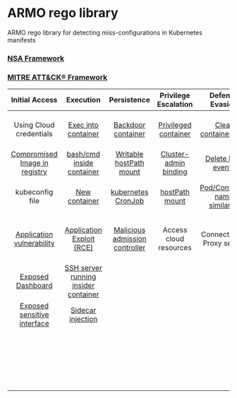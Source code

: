 # ARMO rego library

ARMO rego library for detecting miss-configurations in Kubernetes manifests

### [NSA Framework](https://www.nsa.gov/Press-Room/News-Highlights/Article/Article/2716980/nsa-cisa-release-kubernetes-hardening-guidance/)

### [MITRE ATT&CK® Framework](https://www.microsoft.com/security/blog/wp-content/uploads/2021/03/Matrix-1536x926.png)

| Initial Access | Execution | Persistence | Privilege Escalation | Defense Evasion | Credential Access| Discovery | Lateral Movement | Collection | Impact |
| :---: | :---: | :---: | :---: | :---: | :---: | :---: | :---: | :---: | :---: | 
|Using Cloud credentials|[Exec into container](/controls/execintocontainer.json)|[Backdoor container](/controls/backdoorcontainer.json)|[Privileged container](/controls/privilegedcontainer.json)|[Clear container logs](/controls/clearcontainerlogs.json)|[List k8s secrets](/controls/ListKubernetessecrets.json)|[Access the K8S API server](/controls/accessthek8sAPIserver.json)|Access cloud resources|[Image from private registry](/controls/imagefromPrivateRegistry.json)|[Data Destruction](/controls/datadestruction.json) ||
|[Compromised Image in registry](/controls/compromisedimagesinregistry.json)| [bash/cmd inside container](/controls/bash-cmdinsidecontainer.json)|[Writable hostPath mount](/controls/writablehostPathmount.json)|[Cluster-admin binding](/controls/cluster-adminbinding.json)|[Delete K8S events](/controls/deleteKubernetesevents.json)|[Mount service principal](/controls/mountserviceprincipal.json)|[Access Kubelet API](/controls/accesskubeletAPI.json)|[Container service account](/controls/accesscontainerserviceaccount.json)||[Resources Hijacking](/controls/resourcehijacking.json)||
|kubeconfig file|[New container](/controls/newcontainer.json)|[kubernetes CronJob](/controls/kubernetescronJob.json)|[hostPath mount](/controls/hostPathmount.json)|[Pod/Container name similarity](/controls/namesimilarity.json)|[Access container service account](/controls/accesscontainerserviceaccount.json)|[Network mapping](/controls/networkmapping.json)|[Cluster internal networking](/controls/clusterInternalnetworking.json)||Denial of service||
|[Application vulnerability](/controls/vulnerableapplication.json)|[Application Exploit (RCE)](/controls/applicationexploitRCE.json)|[Malicious admission controller](/controls/maliciousadmissioncontroller-mutating.json)|Access cloud resources| Connect from Proxy server| [Application credentials in configuration files](/controls/Applicationscredentialsinconfigurationfiles.json)|[Access kubernetes dashboard](/controls/accessk8sdashboard.json)|[Application credentials in configuration](/controls/Applicationscredentialsinconfigurationfiles.json)|||||
|[Exposed Dashboard](/controls/exposeddashboard.json)|[SSH server running insider container](/controls/SSHserverrunninginsidecontainer.json)||||Access managed identity credentials|[instance Metadata API](/controls/instancemetadataAPI..json)|[Writable volume mounts on the host](/controls/writablehostPathmount.json)||||
|[Exposed sensitive interface](/controls/exposedsensitiveinterfaces.json)|[Sidecar injection](/controls/sidecarinjection.json)||||[Malicious admission controller](/controls/maliciousadmissioncontroller-validating.json)||[Access kubernetes dashboard](/controls/accessk8sdashboard.json)||||
||||||||[access tiller endpoint](/controls/accesstillerendpoint.json)|||||
||||||||[CoreDNS poisoning](/controls/coreDNSpoisoning.json)|||||
||||||||ARP and IP spoofing|||||
